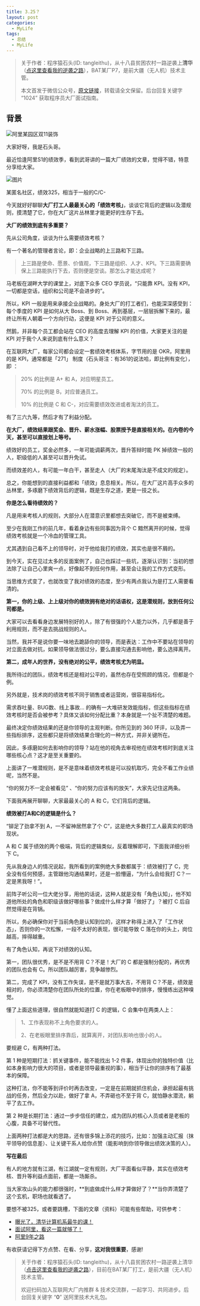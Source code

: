 ```yaml
---
title: 3.25？
layout: post
categories:
  - MyLife
tags:
  - 总结
  - MyLife
---
```


> 关于作者：程序猿石头(ID: tangleithu)，从十八县贫困农村一路逆袭上**清华**（[点这里查看我的逆袭之路](https://mp.weixin.qq.com/s/G3i7qWK1MPvJ-BfUxfOycQ)），BAT某厂P7，是前大疆（无人机）技术主管。
>
> 本文首发于微信公众号，[原文链接](https://mp.weixin.qq.com/s/VJHsrc_g4auVztYuCP9GNw)，转载请全文保留。后台回复关键字 “1024” 获取程序员大厂面试指南。

## 背景



![阿里某园区双11装饰](/resources/alibaba/1111.jpg)

大家好呀，我是石头哥。

最近恰逢阿里S1的绩效季，看到武哥讲的一篇大厂绩效的文章，觉得不错，特意分享给大家。



![图片](/resources/alibaba/3.25.jpg)

某匿名社区，绩效325，相当于一般的C/C-



今天就好好聊聊**大厂打工人最最关心的「绩效考核」**，谈谈它背后的逻辑以及潜规则，摸清楚了它，你在大厂这片丛林里才能更好的生存下去。

 

**大厂的绩效到底有多重要？**

先从公司角度，谈谈为什么需要绩效考核？

有一个著名的管理者言论，即：企业战略的上三路和下三路。

> 上三路是使命、愿景、价值观，下三路是组织、人才、KPI。下三路需要确保上三路能执行下去，否则便是空谈。那怎么才能达成呢？

马老板在湖畔大学的课堂上，对底下众多 CEO 学员说，“只能靠 KPI。没有 KPI，一切都是空话，组织和公司是不会进步的”。

所以，KPI 一般是用来承接企业战略的。身处大厂的打工者们，也能深深感受到：每个季度的 KPI 是如何从大 Boss、到 Boss、再到基层，一层层拆解下来的，最终让所有人朝着一个方向行动，这便是 KPI 对于公司的意义。

然鹅，并非每个员工都会站在 CEO 的高度去理解 KPI 的价值，大家更关注的是 KPI 对于我个人来说到底有什么意义？

在互联网大厂，每家公司都会设定一套绩效考核体系，字节用的是 OKR，阿里用的是 KPI，通常都是「271」 制度（石头哥注：有361的说法哈，即比例有变化），即 ：

> 20% 的比例是 A+ 和 A，对应明星员工。
>
> 70% 的比例是 B，对应普通员工。
>
> 10% 的比例是 C 和 C-，对应需要绩效改进或者淘汰的员工。

有了三六九等，然后才有了利益分配。

**在大厂，绩效结果跟奖金、晋升、薪水涨幅、股票授予是直接相关的。在内卷的今天，甚至可以直接划上等号。**

绩效好的员工，奖金必然多，一年可能调薪两次，晋升答辩时能 PK 掉绩效一般的人，职级低的人甚至可以晋升免试。

而绩效差的人，有可能一年白干，甚至走人（大厂的末尾淘汰是不成文的规定）。

总之，你能想到的直接利益都和「绩效」息息相关。所以，在大厂这片高手众多的丛林里，多琢磨下绩效背后的逻辑，既是生存之道，更是一技之长。



**你是怎么看待绩效的？**

凡是用来考核人的规则，大部分人在潜意识里都想去突破它，而不是被束缚。

至少在我刚工作的前几年，看着身边有些同事因为背个 C 黯然离开的时候，觉得绩效考核就是一个冷血的管理工具。

尤其遇到自己看不上的领导时，对于他给我打的绩效，其实也是很不屑的。

到今天，实在见过太多的反面案例了，自己也踩过一些坑，逐渐认识到：当初的想法除了让自己心里爽一点，好像起不到任何作用，甚至会让我的工作方式变形。

当思维方式变了，也就改变了我对绩效的态度，至少有两点我认为是打工人需要看清的。

**第一，你的上级、上上级对你的绩效拥有绝对的话语权，这是潜规则，放到任何公司都是。**

大家可以去看看身边发展特别好的人，除了有很强的个人能力以外，几乎都是善于利用规则，而不是去挑战规则的人。

当然，我并不是说你要一味地去跪舔你的领导，而是表达：工作中不要站在领导的对立面去做对抗，如果领导做法很过分，要么直接沟通去影响他，要么选择离开。

**第二，成年人的世界，没有绝对的公平，绩效考核尤为明显。**

我所待过的团队，绩效考核还是相对公平的，虽然也存在受照顾的情况，但都是个例。

另外就是，技术岗的绩效考核不同于销售或者运营岗，很容易指标化。

需求吞吐量、BUG数、线上事故... 的确有一大堆研发效能指标，但这些指标在绩效考核时是否会被参考？具体又该如何分配比重？本身就是一个扯不清楚的难题。

最终决定你绩效结果的还是你领导的主观判断。你所见到的 360 环评，以及弄一些指标排序，这些都只是将绩效结果合理化的一种方式，并非关键所在。

因此，多琢磨如何去影响你的领导？站在他的视角去审视他在绩效考核时到底关注哪些核心点？这才是至关重要的。

上面讲了一堆潜规则，是不是意味着绩效考核是可以投机取巧，完全不看工作业绩呢，当然不是。

“你的努力不一定会被看见” 、“你的努力应该有的放矢”，大家先记住这两条。

下面我再展开聊聊，大家最最关心的 A 和 C，它们背后的逻辑。



**绩效被打A和C的逻辑是什么？**

“铆足了劲拿不到 A，一不留神居然拿了个 C”，这是绝大多数打工人最真实的职场现状。

A 和 C 属于绩效的两个极端，背后的逻辑类似，反着理解即可，下面我详细分析下 C。

先从我身边人的情况说起，我所看到的案例绝大多数都属于：绩效被打了 C，完全没有任何预感，主管跟他沟通结果时，还是一脸懵逼，“为什么会给我打 C？一定是黑我呀！”。

前阵子听公司一位大佬分享，用他的话说，这种人就是没有「角色认知」，他不知道他所处的角色和职级该做好哪些事？做成什么样才算「做好了」？被打 C 后自然觉得是在背锅。

所以，务必确保你对于当前角色是认知到位的，这样才称得上进入了「工作状态」，否则你的一次松懈，一段不太好的表现，很可能导致 C 落在你的头上，岗位越高，摔得越重。

有了角色认知，再说下对绩效的认知。

第一，团队很优秀，是不是不用背 C？不是！大厂的 C 都是强制分配的，再优秀的团队也会有 C。所以团队越厉害，竞争越惨烈。

第二，完成了 KPI，没有工作失误，是不是就万事大吉，不用背 C？不是，绩效是相对的，你必须清楚你在团队所处的位置，你在老板眼中的排序，慢慢练出这种嗅觉。

懂了上面这些道理，很自然就能知道打 C 的逻辑，C 会集中在两类人上：

> 1、工作表现称不上角色要求的人。
>
> 2、在老板眼里排序靠后，就算离开，对团队影响也很小的人。

要规避 C，有两种打法。

第 1 种是短期打法：抓关键事件，能不能找出 1-2 件事，体现出你的独特价值（比如本身影响力很大的项目，或者是领导最重视的事），相当于让你的排序有了最基本的保障。

这种打法，你不能等到评价时再去改变，一定是在前期就抓住机会，承担起最有挑战的任务，然后全力以赴，做好了拿 A，不弄砸也不至于背 C，就怕静水潜流，躺平了去工作。

第 2 种是长期打法：通过一步步信任的建立，成为团队的核心人员或者是老板的心腹，具备不可替代性。

上面两种打法都是大的思路，还有很多锦上添花的技巧，比如：加强主动汇报（抹平领导的信息差）、让关键干系人给你点赞（能影响到你领导做出绩效决策的人）。



**写在最后** 

有人的地方就有江湖，有江湖就一定有规则，大厂平面看似平静，其实在绩效考核、晋升等利益点面前，都是一场厮杀。

当大家攻山头的能力都很强时，**到底做成什么样才算做好了？**当你弄清楚了这个玄机，职场也就看透了。

要想不被325，或者要跳槽，下面的文章（资料）可能有些帮助，可供参考：

- [曝光了，清华计算机系最牛的课！](http://mp.weixin.qq.com/s?__biz=MzI3OTUzMzcwNw==&mid=2247494214&idx=1&sn=fc21811d2dd413cf338b17d6ce50d6c9&chksm=eb44eba2dc3362b47a189993c3fabc28d77b9e49d898cb8120b195430fc6c98de213df6f094b&scene=21#wechat_redirect)
- [面试阿里，看这一篇就够了！](http://mp.weixin.qq.com/s?__biz=MzI3OTUzMzcwNw==&mid=2247495225&idx=1&sn=c99a906c2e2dc591d7ecaac798330fb3&chksm=eb44efdddc3366cb1ed31d3468097ceef0d41f00dcc8ed8f6eb0804d0b895576a4fcc5718249&scene=21#wechat_redirect)
- [阿里9年之路](http://mp.weixin.qq.com/s?__biz=MzI3OTUzMzcwNw==&mid=2247496779&idx=1&sn=afbdc3fa174e9d20799ea10e79f70f71&chksm=eb44f5afdc337cb9e7774fb772283a0aa603cb87f9c6b38b11cb31e005ed821054588492ad04&scene=21#wechat_redirect)

有收获请记得下方点赞、在看、分享，**这对我很重要**，感谢!

> 关于作者：程序猿石头(ID: tangleithu)，从十八县贫困农村一路逆袭上清华（[点击这里查看我的逆袭之路](https://mp.weixin.qq.com/s/G3i7qWK1MPvJ-BfUxfOycQ)），目前在BAT某厂打工，是前大疆（无人机）技术主管。
>
> 欢迎扫码加入互联网大厂内推群 & 技术交流群，一起学习、共同进步。后台回复关键字 “**0**” 送阿里技术大礼包。


